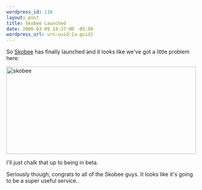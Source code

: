 ```yaml
--- 
wordpress_id: 110
layout: post
title: Skobee Launched
date: 2006-03-09 14:17:00 -05:00
wordpress_url: urn:uuid:{a.guid}
---
```

<p>So <a href="http://www.skobee.com" title="Skobee">Skobee</a> has finally launched and it looks like we've got a little problem here:</p>

<p><a href="http://www.flickr.com/photos/kschrader/110231764/" title="Photo Sharing"><img src="http://static.flickr.com/45/110231764_6cbbbcb0d8.jpg" width="500" height="230" alt="skobee" /></a></p>

<p>I'll just chalk that up to being in beta.  </p>

<p>Seriously though, congrats to all of the Skobee guys.  It looks like it's going to be a super useful service.</p>
